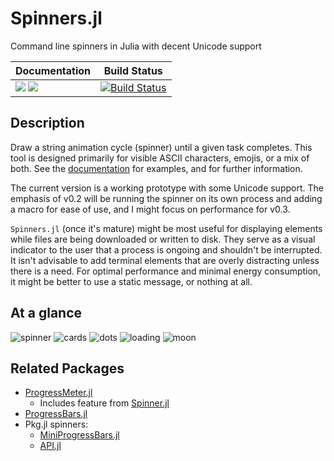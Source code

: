 # Spinners.jl

Command line spinners in Julia with decent Unicode support

| **Documentation** | **Build Status** |
|---|---|
| [![](https://img.shields.io/badge/docs-stable-blue.svg)](https://ashlinharris.github.io/Spinners.jl/stable/) [![](https://img.shields.io/badge/docs-development-blue.svg)](https://ashlinharris.github.io/Spinners.jl/dev/) | [![Build Status](https://github.com/AshlinHarris/Spinners.jl/actions/workflows/ci.yml/badge.svg)](https://github.com/AshlinHarris/Spinners.jl/actions/workflows/ci.yml) |

## Description

Draw a string animation cycle (spinner) until a given task completes.
This tool is designed primarily for visible ASCII characters, emojis, or a mix of both.
See the [documentation](https://ashlinharris.github.io/Spinners.jl/stable/#Examples) for examples, and for further information.

The current version is a working prototype with some Unicode support. The emphasis of v0.2 will be running the spinner on its own process and adding a macro for ease of use, and I might focus on performance for v0.3.

`Spinners.jl` (once it's mature) might be most useful for displaying elements while files are being downloaded or written to disk.
They serve as a visual indicator to the user that a process is ongoing and shouldn't be interrupted.
It isn't advisable to add terminal elements that are overly distracting unless there is a need.
For optimal performance and minimal energy consumption, it might be better to use a static message, or nothing at all.

## At a glance

![spinner](https://user-images.githubusercontent.com/90787010/186546184-33b4a8af-779a-439b-a41c-ae84cedae4f1.gif)
![cards](https://user-images.githubusercontent.com/90787010/186546176-442681d3-0584-48c0-9452-912c844a5112.gif)
![dots](https://user-images.githubusercontent.com/90787010/186546179-b84beac9-5cc9-485f-a435-2515532ef856.gif)
![loading](https://user-images.githubusercontent.com/90787010/186546182-f2d4e191-c360-4497-b089-46ff442bd568.gif)
![moon](https://user-images.githubusercontent.com/90787010/186546183-81ecd202-eb44-44d0-9ec3-36092af0b0f8.gif)

## Related Packages

- [ProgressMeter.jl](https://github.com/timholy/ProgressMeter.jl)
  - Includes feature from [Spinner.jl](https://github.com/rahulkp220/Spinner.jl)
- [ProgressBars.jl](https://github.com/cloud-oak/ProgressBars.jl)
- Pkg.jl spinners:
  - [MiniProgressBars.jl](https://github.com/JuliaLang/Pkg.jl/blob/master/src/MiniProgressBars.jl)
  - [API.jl](https://github.com/JuliaLang/Pkg.jl/blob/master/src/API.jl)
